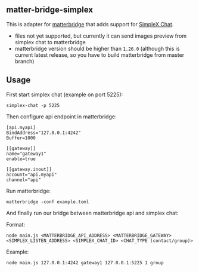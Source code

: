 ## matter-bridge-simplex

This is adapter for [matterbridge](https://github.com/42wim/matterbridge) that
adds support for [SimpleX Chat](https://github.com/simplex-chat/simplex-chat).

* files not yet supported, but currently it can send images preview from
  simplex chat to matterbridge
* matterbridge version should be higher than `1.26.0` (although this is current
  latest release, so you have to build matterbridge from master branch)

## Usage

First start simplex chat (example on port 5225):

```
simplex-chat -p 5225
```

Then configure api endpoint in matterbridge:

```
[api.myapi]
BindAddress="127.0.0.1:4242"
Buffer=1000

[[gateway]]
name="gateway1"
enable=true

[[gateway.inout]]
account="api.myapi"
channel="api"
```

Run matterbridge:

```
matterbridge -conf example.toml
```

And finally run our bridge between matterbridge api and simplex chat:

Format:

```
node main.js <MATTERBRIDGE_API_ADDRESS> <MATTERBRIDGE_GATEWAY> <SIMPLEX_LISTEN_ADDRESS> <SIMPLEX_CHAT_ID> <CHAT_TYPE (contact/group)>
```

Example:

```
node main.js 127.0.0.1:4242 gateway1 127.0.0.1:5225 1 group
```
